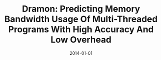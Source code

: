 ---
title: "Dramon: Predicting Memory Bandwidth Usage Of Multi-Threaded Programs With High Accuracy And Low Overhead"
date: 2014-01-01
venue: "20th IEEE International Symposium on High Performance Computer Architecture, HPCA 2014, Orlando, FL, USA, February 15-19, 2014"
paperurl: https://doi.org/10.1109/HPCA.2014.6835948
authors: "Wei Wang, Tanima Dey, Jack W Davidson and Mary Lou Soffa"
awards: ""
---